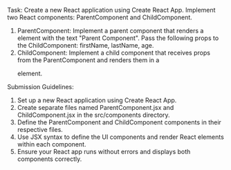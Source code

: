 Task: Create a new React application using Create React App. Implement two React components: ParentComponent and ChildComponent.

1. ParentComponent: Implement a parent component that renders a <div> element with the text "Parent Component". Pass the following props to the ChildComponent: firstName, lastName, age.
2. ChildComponent: Implement a child component that receives props from the ParentComponent and renders them in a <p> element.

Submission Guidelines:

1. Set up a new React application using Create React App.
2. Create separate files named ParentComponent.jsx and ChildComponent.jsx in the src/components directory.
3. Define the ParentComponent and ChildComponent components in their respective files.
4. Use JSX syntax to define the UI components and render React elements within each component.
5. Ensure your React app runs without errors and displays both components correctly.
